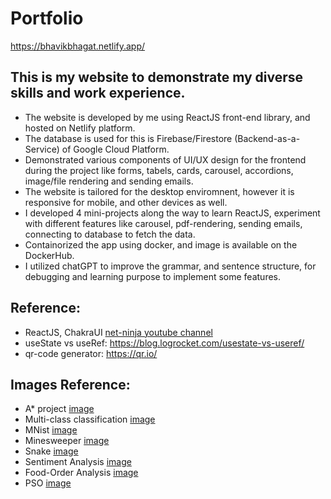 # Portfolio

https://bhavikbhagat.netlify.app/

This is my website to demonstrate my diverse skills and work experience.
---
- The website is developed by me using ReactJS front-end library, and hosted on Netlify platform.
- The database is used for this is Firebase/Firestore (Backend-as-a-Service) of Google Cloud Platform.
- Demonstrated various components of UI/UX design for the frontend during the project like forms, tabels, cards, carousel, accordions, image/file rendering and sending emails.
- The website is tailored for the desktop enviromnent, however it is responsive for mobile, and other devices as well.
- I developed 4 mini-projects along the way to learn ReactJS, experiment with different features like carousel, pdf-rendering, sending emails, connecting to database to fetch the data.
- Containorized the app using docker, and image is available on the DockerHub.
- I utilized chatGPT to improve the grammar, and sentence structure, for debugging and learning purpose to implement some features.

## Reference:
- ReactJS, ChakraUI [net-ninja youtube channel](https://www.youtube.com/watch?v=jLd059lbJkw&list=PL4cUxeGkcC9hcnIeryurNMMcGBHp7AYlP&index=9)
- useState vs useRef: https://blog.logrocket.com/usestate-vs-useref/
- qr-code generator: https://qr.io/

## Images Reference:
- A* project [image](https://github.com/vittin/A-Star)
- Multi-class classification [image](https://www.kaggle.com/datasets/puneet6060/intel-image-classification)
- MNist [image](https://en.wikipedia.org/wiki/MNIST_database)
- Minesweeper [image](https://tenor.com/view/minesweeper-mine-sweeper-fast-speedrun-gif-24760449)
- Snake [image](https://en.wikipedia.org/wiki/Snake_(video_game_genre))
- Sentiment Analysis [image](https://www.thehumancapitalhub.com/articles/Employee-Sentiment-Analysis-And-What-You-Need-To-Know)
- Food-Order Analysis [image](https://yugdamor.medium.com/food-order-analysis-eda-data-analysis-9a817ebb0967)
- PSO [image](https://www.matlabsolutions.com/genetic-algorithm/particle-swarm-optimization-algorithm-in-matlab.php)
